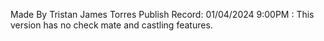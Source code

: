 Made By Tristan James Torres
Publish Record:
01/04/2024 9:00PM : This version has no check mate and castling features.
